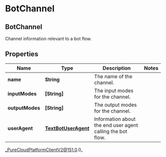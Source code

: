 # BotChannel

## BotChannel
Channel information relevant to a bot flow.

## Properties

|Name | Type | Description | Notes|
|------------ | ------------- | ------------- | -------------|
| **name** | **String** | The name of the channel. | |
| **inputModes** | **[String]** | The input modes for the channel. | |
| **outputModes** | **[String]** | The output modes for the channel. | |
| **userAgent** | [**TextBotUserAgent**](TextBotUserAgent) | Information about the end user agent calling the bot flow. | |



_PureCloudPlatformClientV2@151.0.0_
